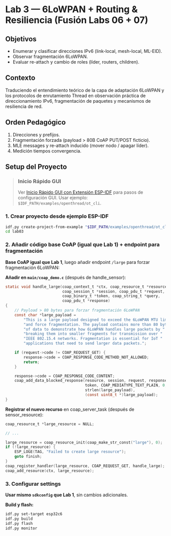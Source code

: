 # Lab 3 — 6LoWPAN + Routing & Resiliencia (Fusión Labs 06 + 07)

## Objetivos
- Enumerar y clasificar direcciones IPv6 (link-local, mesh-local, ML-EID).
- Observar fragmentación 6LoWPAN.
- Evaluar re-attach y cambio de roles (líder, routers, children).

## Contexto
Traduciendo el entendimiento teórico de la capa de adaptación 6LoWPAN y los protocolos de enrutamiento Thread en observación práctica de direccionamiento IPv6, fragmentación de paquetes y mecanismos de resiliencia de red.

## Orden Pedagógico
1. Direcciones y prefijos.
2. Fragmentación forzada (payload > 80B CoAP PUT/POST ficticio).
3. MLE messages y re-attach inducido (mover nodo / apagar líder).
4. Medición tiempos convergencia.

## Setup del Proyecto

> ### Inicio Rápido GUI
> Ver [Inicio Rápido GUI con Extensión ESP-IDF](../doc/setup.md#inicio-rapido-gui-con-extension-esp-idf) para pasos de configuración GUI.
> Usar ejemplo: `$IDF_PATH/examples/openthread/ot_cli`.

### 1. Crear proyecto desde ejemplo ESP-IDF
```bash
idf.py create-project-from-example "$IDF_PATH/examples/openthread/ot_cli" lab03
cd lab03
```

### 2. Añadir código base CoAP (igual que Lab 1) + endpoint para fragmentación

**Base CoAP igual que Lab 1**, luego añadir endpoint `/large` para forzar fragmentación 6LoWPAN:

**Añadir en `main/coap_demo.c`** (después de handle_sensor):
```c
static void handle_large(coap_context_t *ctx, coap_resource_t *resource,
                         coap_session_t *session, coap_pdu_t *request,
                         coap_binary_t *token, coap_string_t *query,
                         coap_pdu_t *response)
{
    // Payload > 80 bytes para forzar fragmentación 6LoWPAN
    const char *large_payload =
        "This is a large payload designed to exceed the 6LoWPAN MTU limit "
        "and force fragmentation. The payload contains more than 80 bytes "
        "of data to demonstrate how 6LoWPAN handles large packets by "
        "breaking them into smaller fragments for transmission over "
        "IEEE 802.15.4 networks. Fragmentation is essential for IoT "
        "applications that need to send larger data packets.";

    if (request->code != COAP_REQUEST_GET) {
        response->code = COAP_RESPONSE_CODE_METHOD_NOT_ALLOWED;
        return;
    }

    response->code = COAP_RESPONSE_CODE_CONTENT;
    coap_add_data_blocked_response(resource, session, request, response,
                                   token, COAP_MEDIATYPE_TEXT_PLAIN, 0,
                                   strlen(large_payload),
                                   (const uint8_t *)large_payload);
}
```

**Registrar el nuevo recurso** en coap_server_task (después de sensor_resource):
```c
coap_resource_t *large_resource = NULL;

// ...

large_resource = coap_resource_init(coap_make_str_const("large"), 0);
if (!large_resource) {
    ESP_LOGE(TAG, "Failed to create large resource");
    goto finish;
}
coap_register_handler(large_resource, COAP_REQUEST_GET, handle_large);
coap_add_resource(ctx, large_resource);
```

### 3. Configurar settings

**Usar mismo `sdkconfig` que Lab 1**, sin cambios adicionales.

**Build y flash:**
```bash
idf.py set-target esp32c6
idf.py build
idf.py flash
idf.py monitor
```
